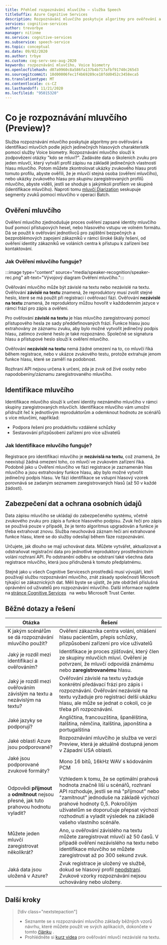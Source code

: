 ```yaml
---
title: Přehled rozpoznávání mluvčího – služba Speech
titleSuffix: Azure Cognitive Services
description: Rozpoznávání mluvčího poskytuje algoritmy pro ověřování a identifikaci mluvčích podle jejich jedinečných hlasových charakteristik pomocí hlasových biometry. Rozpoznávání mluvčího slouží k zodpovězení otázky "kdo se mluví?". Tento článek představuje přehled výhod a možností služby rozpoznávání mluvčího.
services: cognitive-services
author: trevorbye
manager: nitinme
ms.service: cognitive-services
ms.subservice: speech-service
ms.topic: conceptual
ms.date: 09/02/2020
ms.author: trbye
ms.custom: cog-serv-seo-aug-2020
keywords: rozpoznávání mluvčího, Voice biometry
ms.openlocfilehash: d07a9960c8a586fa137b4b717afbf91740c265d3
ms.sourcegitcommit: 10d00006fec1f4b69289ce18fdd0452c3458eca5
ms.translationtype: MT
ms.contentlocale: cs-CZ
ms.lasthandoff: 11/21/2020
ms.locfileid: "95015320"
---
```

# <a name="what-is-speaker-recognition-preview"></a>Co je rozpoznávání mluvčího (Preview)?

Služba rozpoznávání mluvčího poskytuje algoritmy pro ověřování a identifikaci mluvčích podle jejich jedinečných hlasových charakteristik pomocí služby Voice biometry. Rozpoznávání mluvčího slouží k zodpovězení otázky "kdo se mluví?". Zadáváte data o školeních zvuku pro jeden mluvčí, který vytváří profil zápisu na základě jedinečných vlastností hlasu mluvčího. Potom můžete zkontrolovat ukázky zvukového hlasu proti tomuto profilu, abyste ověřili, že je mluvčí stejná osoba (ověření mluvčího), nebo ukázky zvukového hlasu pro *skupinu* zaregistrovaných profilů mluvčího, abyste viděli, jestli se shoduje s jakýmkoli profilem ve skupině (identifikace mluvčího). Naproti tomu [mluvčí Diarization](batch-transcription.md#speaker-separation-diarization) seskupuje segmenty zvuků pomocí mluvčího v operaci Batch.

## <a name="speaker-verification"></a>Ověření mluvčího

Ověření mluvčího zjednodušuje proces ověření zapsané identity mluvčího buď pomocí přístupových hesel, nebo hlasového vstupu ve volném formátu. Dá se použít k ověřování jednotlivců pro zajištění bezpečných a bezproblémových zapojení zákazníků v rámci široké škály řešení, od ověření identity zákazníků ve voláních centra k přístupu k zařízení bez kontaktování.

### <a name="how-does-speaker-verification-work"></a>Jak Ověření mluvčího funguje?

:::image type="content" source="media/speaker-recognition/speaker-rec.png" alt-text="Vývojový diagram Ověření mluvčího.":::

Ověřování mluvčího může být závislé na textu nebo nezávislé na textu. Ověřování **závislé na textu** znamená, že reproduktory musí zvolit stejné heslo, které se má použít při registraci i ověřovací fázi. Ověřování **nezávislé na textu** znamená, že reproduktory můžou hovořit v každodenním jazyce v rámci frází pro zápis a ověření.

Pro ověřování **závislé na textu** je hlas mluvčího zaregistrovaný pomocí přístupového hesla ze sady předdefinovaných frází. Funkce hlasu jsou extrahovány ze záznamu zvuku, aby bylo možné vytvořit jedinečný podpis hlasu, zatímco zvolené heslo je také rozpoznáno. Společně se signatura hlasu a přístupové heslo slouží k ověření mluvčího. 

Ověřování **nezávislé na textu** nemá žádné omezení na to, co mluvčí říká během registrace, nebo v ukázce zvukového testu, protože extrahuje jenom funkce hlasu, které se zaměří na podobnost. 

Rozhraní API nejsou určena k určení, zda je zvuk od živé osoby nebo napodobeniny/záznamu zaregistrovaného mluvčího. 

## <a name="speaker-identification"></a>Identifikace mluvčího

Identifikace mluvčího slouží k určení identity neznámého mluvčího v rámci skupiny zaregistrovaných mluvčích. Identifikace mluvčího vám umožní přidružit řeč k jednotlivým reproduktorům a odemknout hodnotu ze scénářů s více mluvčími, například:

* Podpora řešení pro produktivitu vzdálené schůzky 
* Sestavování přizpůsobení zařízení pro více uživatelů

### <a name="how-does-speaker-identification-work"></a>Jak Identifikace mluvčího funguje?

Registrace pro identifikaci mluvčího je **nezávislá na textu**, což znamená, že neexistují žádná omezení toho, co mluvčí ve zvukovém zařízení říká. Podobně jako u Ověření mluvčího ve fázi registrace je zaznamenán hlas mluvčího a jsou extrahovány funkce hlasu, aby bylo možné vytvořit jedinečný podpis hlasu. Ve fázi identifikace se vstupní hlasový vzorek porovnává se zadaným seznamem zaregistrovaných hlasů (až 50 v každé žádosti).

## <a name="data-security-and-privacy"></a>Zabezpečení dat a ochrana osobních údajů

Data zápisu mluvčího se ukládají do zabezpečeného systému, včetně zvukového zvuku pro zápis a funkce hlasového podpisu. Zvuk řeči pro zápis se používá pouze v případě, že je tento algoritmus upgradován a funkce je třeba extrahovat znovu. Služba neuchovává záznam řeči ani extrahované funkce hlasu, které se do služby odesílají během fáze rozpoznávání. 

Určujete, jak dlouho se mají uchovávat data. Můžete vytvářet, aktualizovat a odstraňovat registrační data pro jednotlivé reproduktory prostřednictvím volání rozhraní API. Po odstranění odběru se odstraní také všechna data registrace mluvčího, která jsou přidružená k tomuto předplatnému. 

Stejně jako u všech Cognitive Servicesch prostředků musí vývojáři, kteří používají službu rozpoznávání mluvčího, znát zásady společnosti Microsoft týkající se zákaznických dat. Měli byste se ujistit, že jste obdrželi příslušná oprávnění od uživatelů pro rozpoznávání mluvčího. Další informace najdete na [stránce Cognitive Services](https://azure.microsoft.com/support/legal/cognitive-services-compliance-and-privacy/)   na webu Microsoft Trust Center. 

## <a name="common-questions-and-solutions"></a>Běžné dotazy a řešení

| Otázka | Řešení |
|---------|----------|
| K jakým scénářům se dá rozpoznávání mluvčího použít? | Ověření zákazníka centra volání, ohlášení hlasu pacientům, přepis schůzky, přizpůsobení zařízení pro více uživatelů|
| Jaký je rozdíl mezi identifikací a ověřováním? | Identifikace je proces zjišťování, který člen ze skupiny mluvčích mluví. Ověření je potvrzení, že mluvčí odpovídá známému nebo **zaregistrovanému** hlasu.|
| Jaký je rozdíl mezi ověřováním závislým na textu a nezávislým na textu? | Ověřování závislé na textu vyžaduje konkrétní předávací frázi pro zápis i rozpoznávání. Ověřování nezávislé na textu vyžaduje pro registraci delší ukázku hlasu, ale může se jednat o cokoli, co je třeba při rozpoznávání.|
| Jaké jazyky se podporují? | Angličtina, francouzština, španělština, italština, němčina, italština, japonština a portugalština |
| Jaké oblasti Azure jsou podporované? | Rozpoznávání mluvčího je služba ve verzi Preview, která je aktuálně dostupná jenom v Západní USA oblasti.|
| Jaké jsou podporované zvukové formáty? | Mono 16 bitů, 16kHz WAV s kódováním PCM |
| Odpovědi **přijmout** a **odmítnout** nejsou přesné, jak tuto prahovou hodnotu vyladit? | Vzhledem k tomu, že se optimální prahová hodnota značně liší u scénářů, rozhraní API rozhoduje, jestli se má "přijmout" nebo "zamítnout" jednoduše na základě výchozí prahové hodnoty 0,5. Pokročilým uživatelům se doporučuje přepsat výchozí rozhodnutí a vyladit výsledek na základě vašeho vlastního scénáře. |
| Můžete jeden mluvčí zaregistrovat několikrát? | Ano, u ověřování závislého na textu můžete zaregistrovat mluvčí až 50 časů. V případě ověření nezávislého na textu nebo identifikace mluvčího se můžete zaregistrovat až po 300 sekund zvuk. |
| Jaká data jsou uložená v Azure? | Zvuk registrace je uložený ve službě, dokud se hlasový profil [neodstraní](./get-started-speaker-recognition.md#deleting-voice-profile-enrollments). Zvukové vzorky rozpoznávání nejsou uchovávány nebo uloženy. |

## <a name="next-steps"></a>Další kroky

> [!div class="nextstepaction"]
> * Seznamte se s rozpoznávání mluvčího základy běžných vzorů návrhu, které můžete použít ve svých aplikacích, dokončete v tomto [článku](./get-started-speaker-recognition.md) .
> * Prohlédněte si [kurz videa](https://azure.microsoft.com/resources/videos/speaker-recognition-text-independent-verification-developer-tutorial/) pro ověřování mluvčí nezávislé na textu.